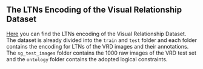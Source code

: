 ## The LTNs Encoding of the Visual Relationship Dataset
[Here](https://scientificnet-my.sharepoint.com/:f:/g/personal/idonadello_unibz_it/EsYkkN-kAoBGvCgxQ3UyoeQB8mgrhkWiyAn-CQr7EoEwAA?e=Fe6ZwB) you can find the LTNs encoding of the Visual Relationship Dataset. The dataset is already divided into the `train` and `test` folder and each folder contains the encoding for LTNs of the VRD images and their annotations. The `sg_test_images` folder contains the 1000 raw images of the VRD test set and the `ontology` folder contains the adopted logical constraints.
